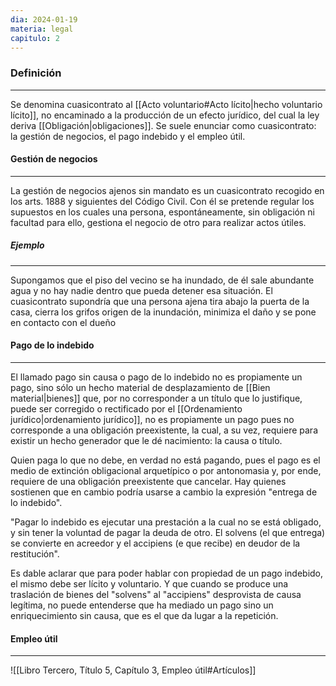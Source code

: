 ```yaml
---
dia: 2024-01-19
materia: legal
capitulo: 2
---
```

### Definición
---
Se denomina cuasicontrato al [[Acto voluntario#Acto lícito|hecho voluntario lícito]], no encaminado a la producción de un efecto jurídico, del cual la ley deriva [[Obligación|obligaciones]]. Se suele enunciar como cuasicontrato: la gestión de negocios, el pago indebido y el empleo útil.

#### Gestión de negocios
---
La gestión de negocios ajenos sin mandato es un cuasicontrato recogido en los arts. 1888 y siguientes del Código Civil. Con él se pretende regular los supuestos en los cuales una persona, espontáneamente, sin obligación ni facultad para ello, gestiona el negocio de otro para realizar actos útiles. 

##### Ejemplo
---
Supongamos que el piso del vecino se ha inundado, de él sale abundante agua y no hay nadie dentro que pueda detener esa situación. El cuasicontrato supondría que una persona ajena tira abajo la puerta de la casa, cierra los grifos origen de la inundación, minimiza el daño y se pone en contacto con el dueño

#### Pago de lo indebido
---
El llamado pago sin causa o pago de lo indebido no es propiamente un pago, sino sólo un hecho material de desplazamiento de [[Bien material|bienes]] que, por no corresponder a un título que lo justifique, puede ser corregido o rectificado por el [[Ordenamiento jurídico|ordenamiento jurídico]], no es propiamente un pago pues no corresponde a una obligación preexistente, la cual, a su vez, requiere para existir un hecho generador que le dé nacimiento: la causa o título. 

Quien paga lo que no debe, en verdad no está pagando, pues el pago es el medio de extinción obligacional arquetípico o por antonomasia y, por ende, requiere de una obligación preexistente que cancelar. Hay quienes sostienen que en cambio podría usarse a cambio la expresión "entrega de lo indebido". 

"Pagar lo indebido es ejecutar una prestación a la cual no se está obligado, y sin tener la voluntad de pagar la deuda de otro. El solvens (el que entrega) se convierte en acreedor y el accipiens (e que recibe) en deudor de la restitución". 

Es dable aclarar que para poder hablar con propiedad de un pago indebido, el mismo debe ser lícito y voluntario. Y que cuando se produce una traslación de bienes del "solvens" al "accipiens" desprovista de causa legítima, no puede entenderse que ha mediado un pago sino un enriquecimiento sin causa, que es el que da lugar a la repetición.

#### Empleo útil
---
![[Libro Tercero, Título 5, Capítulo 3, Empleo útil#Artículos]]